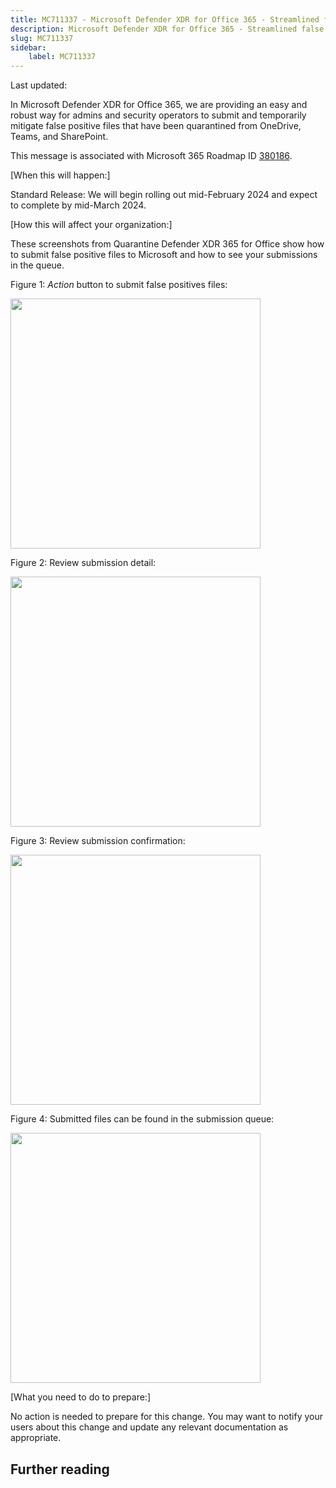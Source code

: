 ```yaml
---
title: MC711337 - Microsoft Defender XDR for Office 365 - Streamlined false positive submissions for quarantined files
description: Microsoft Defender XDR for Office 365 - Streamlined false positive submissions for quarantined files
slug: MC711337
sidebar:
    label: MC711337
---
```



Last updated: 

<p>In Microsoft Defender XDR for Office 365, we are providing an easy and robust way for admins and security operators to submit and temporarily mitigate false positive files that have been quarantined from OneDrive, Teams, and SharePoint.<br></p><p>This message is associated with Microsoft 365 Roadmap ID <a href="https://www.microsoft.com/microsoft-365/roadmap?filters=&amp;searchterms=380186" target="_blank">380186</a>.<br></p><p>[When this will happen:]<br></p><p>Standard Release: We will begin rolling out mid-February 2024 and expect to complete by mid-March 2024.&nbsp;<br></p><p>[How this will affect your organization:]</p><p>These screenshots from Quarantine Defender XDR 365 for Office show how to submit false positive files to Microsoft and how to see your submissions in the queue.</p><p>Figure 1: <i>Action </i>button to submit false positives files:</p><p><img src="https://img-prod-cms-rt-microsoft-com.akamaized.net/cms/api/am/imageFileData/RW1h9Yv?ver=2269" style="width: 400px;"><br></p><p>Figure 2: Review submission detail:</p><p><img src="https://img-prod-cms-rt-microsoft-com.akamaized.net/cms/api/am/imageFileData/RW1h4Zd?ver=9dba" style="width: 400px;"><br></p><p>Figure 3: Review submission confirmation:</p><p><img src="https://img-prod-cms-rt-microsoft-com.akamaized.net/cms/api/am/imageFileData/RW1hcIT?ver=0c2e" style="width: 400px;"><br></p><p>Figure 4: Submitted files can be found in the submission queue:</p><p><img src="https://img-prod-cms-rt-microsoft-com.akamaized.net/cms/api/am/imageFileData/RW1h4Zg?ver=6d97" style="width: 400px;"><br></p><p>[What you need to do to prepare:]</p><p>No action is needed to prepare for this change. You may want to notify your users about this change and update any relevant documentation as appropriate.</p>

## Further reading
